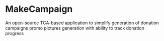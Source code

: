 # MakeCampaign
An open-source TCA-based application to simplify generation of donation campaigns promo pictures generation with ability to track donation progress
